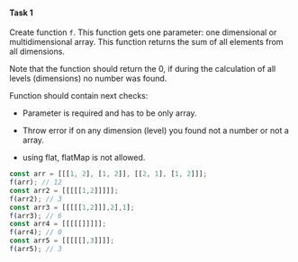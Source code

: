#### Task 1

Create function `f`. This function gets one parameter: one dimensional or multidimensional array. This function returns the sum of all elements from all dimensions.

Note that the function should return the 0, if during the calculation of all levels (dimensions) no number was found.

Function should contain next checks:

- Parameter is required and has to be only array.
- Throw error if on any dimension (level) you found not a number or not a array.

- using flat, flatMap is not allowed.

```javascript
const arr = [[[1, 2], [1, 2]], [[2, 1], [1, 2]]];
f(arr); // 12
const arr2 = [[[[[1,2]]]]];
f(arr2); // 3
const arr3 = [[[[[1,2]]],2],1];
f(arr3); // 6
const arr4 = [[[[[]]]]];
f(arr4); // 0
const arr5 = [[[[[],3]]]];
f(arr5); // 3
```
